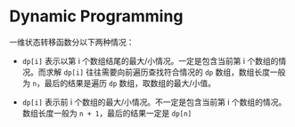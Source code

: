 # Dynamic Programming

一维状态转移函数分以下两种情况：

- `dp[i]` 表示以第 i 个数组结尾的最大/小情况。一定是包含当前第 i 个数组的情况。而求解 `dp[i]` 往往需要向前遍历查找符合情况的 `dp` 数组，数组长度一般为 `n`，最后的结果是遍历 `dp` 数组，取数组的最大/小值。

- `dp[i]` 表示前 i 个数组的最大/小情况。不一定是包含当前第 i 个数组的情况。数组长度一般为 `n + 1`，最后的结果一定是 `dp[n]`